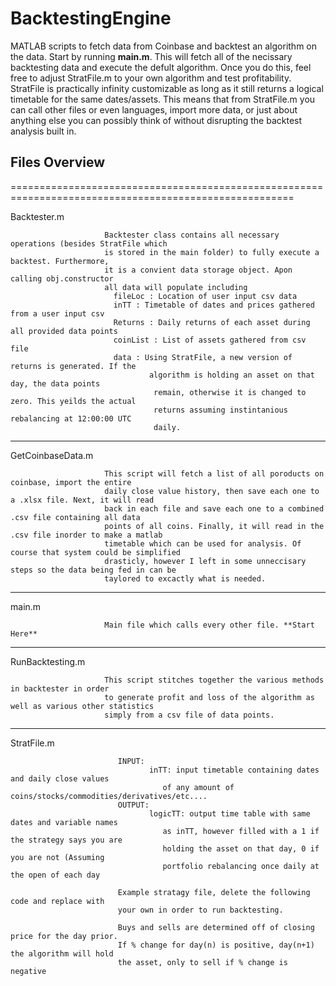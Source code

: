 # BacktestingEngine
 MATLAB scripts to fetch data from Coinbase and backtest an algorithm on the data. Start by running **main.m**. This will fetch all of the
 necissary backtesting data and execute the defult algorithm. Once you do this, feel free to adjust StratFile.m to your own algorithm and 
 test profitability. StratFile is practically infinity customizable as long as it still returns a logical timetable for the same dates/assets.
 This means that from StratFile.m you can call other files or even languages, import more data, or just about anything else you can possibly think of
 without disrupting the backtest analysis built in.
 
 
## Files Overview
=======================================================================================================

Backtester.m

                         Backtester class contains all necessary operations (besides StratFile which
                         is stored in the main folder) to fully execute a backtest. Furthermore,
                         it is a convient data storage object. Apon calling obj.constructor 
                         all data will populate including 
                           fileLoc : Location of user input csv data
                           inTT : Timetable of dates and prices gathered from a user input csv
                           Returns : Daily returns of each asset during all provided data points
                           coinList : List of assets gathered from csv file
                           data : Using StratFile, a new version of returns is generated. If the 
                                   algorithm is holding an asset on that day, the data points
                                    remain, otherwise it is changed to zero. This yeilds the actual
                                    returns assuming instintanious rebalancing at 12:00:00 UTC
                                    daily.  
--------------------------------------------------------------------------------------------------------------                                    
GetCoinbaseData.m      

                         This script will fetch a list of all poroducts on coinbase, import the entire
                         daily close value history, then save each one to a .xlsx file. Next, it will read 
                         back in each file and save each one to a combined .csv file containing all data 
                         points of all coins. Finally, it will read in the .csv file inorder to make a matlab 
                         timetable which can be used for analysis. Of course that system could be simplified 
                         drasticly, however I left in some unneccisary steps so the data being fed in can be 
                         taylored to excactly what is needed. 
--------------------------------------------------------------------------------------------------------------                                        
main.m                   

                         Main file which calls every other file. **Start Here**
-------------------------------------------------------------------------------------------------------------- 
RunBacktesting.m         

                         This script stitches together the various methods in backtester in order
                         to generate profit and loss of the algorithm as well as various other statistics
                         simply from a csv file of data points.
-------------------------------------------------------------------------------------------------------------- 
StratFile.m              

                            INPUT:
                                   inTT: input timetable containing dates and daily close values
                                      of any amount of coins/stocks/commodities/derivatives/etc....
                            OUTPUT:
                                   logicTT: output time table with same dates and variable names
                                      as inTT, however filled with a 1 if the strategy says you are
                                      holding the asset on that day, 0 if you are not (Assuming
                                      portfolio rebalancing once daily at the open of each day
                                      
                            Example stratagy file, delete the following code and replace with
                            your own in order to run backtesting.

                            Buys and sells are determined off of closing price for the day prior.
                            If % change for day(n) is positive, day(n+1) the algorithm will hold
                            the asset, only to sell if % change is negative
